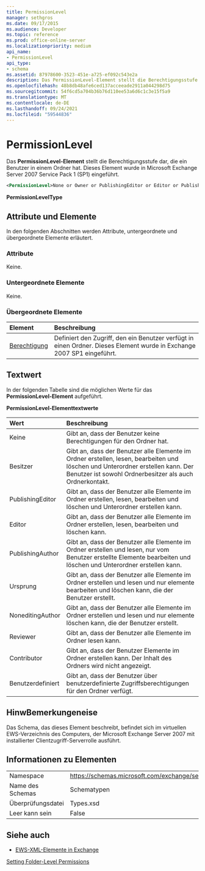 ```yaml
---
title: PermissionLevel
manager: sethgros
ms.date: 09/17/2015
ms.audience: Developer
ms.topic: reference
ms.prod: office-online-server
ms.localizationpriority: medium
api_name:
- PermissionLevel
api_type:
- schema
ms.assetid: 87978600-3523-451e-a725-ef092c543e2a
description: Das PermissionLevel-Element stellt die Berechtigungsstufe dar, die ein Benutzer in einem Ordner hat. Dieses Element wurde in Microsoft Exchange Server 2007 Service Pack 1 (SP1) eingeführt.
ms.openlocfilehash: 48b8db48afe6ced137acceeade2911a044298d75
ms.sourcegitcommit: 54f6cd5a704b36b76d110ee53a6d6c1c3e15f5a9
ms.translationtype: MT
ms.contentlocale: de-DE
ms.lasthandoff: 09/24/2021
ms.locfileid: "59544836"
---
```

# <a name="permissionlevel"></a>PermissionLevel

Das **PermissionLevel-Element** stellt die Berechtigungsstufe dar, die ein Benutzer in einem Ordner hat. Dieses Element wurde in Microsoft Exchange Server 2007 Service Pack 1 (SP1) eingeführt. 
  
```xml
<PermissionLevel>None or Owner or PublishingEditor or Editor or PublishingAuthor or Author or NoneditingAuthor or Reviewer or Contributor or Custom</PermissionLevel>
```

 **PermissionLevelType**
## <a name="attributes-and-elements"></a>Attribute und Elemente

In den folgenden Abschnitten werden Attribute, untergeordnete und übergeordnete Elemente erläutert.
  
### <a name="attributes"></a>Attribute

Keine.
  
### <a name="child-elements"></a>Untergeordnete Elemente

Keine.
  
### <a name="parent-elements"></a>Übergeordnete Elemente

|**Element**|**Beschreibung**|
|:-----|:-----|
|[Berechtigung](permission.md) <br/> |Definiert den Zugriff, den ein Benutzer verfügt in einen Ordner. Dieses Element wurde in Exchange 2007 SP1 eingeführt.  <br/> |
   
## <a name="text-value"></a>Textwert

In der folgenden Tabelle sind die möglichen Werte für das **PermissionLevel-Element** aufgeführt. 
  
**PermissionLevel-Elementtextwerte**

|**Wert**|**Beschreibung**|
|:-----|:-----|
|Keine  <br/> |Gibt an, dass der Benutzer keine Berechtigungen für den Ordner hat.  <br/> |
|Besitzer  <br/> |Gibt an, dass der Benutzer alle Elemente im Ordner erstellen, lesen, bearbeiten und löschen und Unterordner erstellen kann. Der Benutzer ist sowohl Ordnerbesitzer als auch Ordnerkontakt.  <br/> |
|PublishingEditor  <br/> |Gibt an, dass der Benutzer alle Elemente im Ordner erstellen, lesen, bearbeiten und löschen und Unterordner erstellen kann.  <br/> |
|Editor  <br/> |Gibt an, dass der Benutzer alle Elemente im Ordner erstellen, lesen, bearbeiten und löschen kann.  <br/> |
|PublishingAuthor  <br/> |Gibt an, dass der Benutzer alle Elemente im Ordner erstellen und lesen, nur vom Benutzer erstellte Elemente bearbeiten und löschen und Unterordner erstellen kann.  <br/> |
|Ursprung  <br/> |Gibt an, dass der Benutzer alle Elemente im Ordner erstellen und lesen und nur elemente bearbeiten und löschen kann, die der Benutzer erstellt.  <br/> |
|NoneditingAuthor  <br/> |Gibt an, dass der Benutzer alle Elemente im Ordner erstellen und lesen und nur elemente löschen kann, die der Benutzer erstellt.  <br/> |
|Reviewer  <br/> |Gibt an, dass der Benutzer alle Elemente im Ordner lesen kann.  <br/> |
|Contributor  <br/> |Gibt an, dass der Benutzer Elemente im Ordner erstellen kann. Der Inhalt des Ordners wird nicht angezeigt.  <br/> |
|Benutzerdefiniert  <br/> |Gibt an, dass der Benutzer über benutzerdefinierte Zugriffsberechtigungen für den Ordner verfügt.  <br/> |
   
## <a name="remarks"></a>HinwBemerkungeneise

Das Schema, das dieses Element beschreibt, befindet sich im virtuellen EWS-Verzeichnis des Computers, der Microsoft Exchange Server 2007 mit installierter Clientzugriff-Serverrolle ausführt.
  
## <a name="element-information"></a>Informationen zu Elementen

|||
|:-----|:-----|
|Namespace  <br/> |https://schemas.microsoft.com/exchange/services/2006/types  <br/> |
|Name des Schemas  <br/> |Schematypen  <br/> |
|Überprüfungsdatei  <br/> |Types.xsd  <br/> |
|Leer kann sein  <br/> |False  <br/> |
   
## <a name="see-also"></a>Siehe auch



- [EWS-XML-Elemente in Exchange](ews-xml-elements-in-exchange.md)


[Setting Folder-Level Permissions](https://msdn.microsoft.com/library/c7530e86-5112-401c-b10a-9c054ae59f07%28Office.15%29.aspx)

